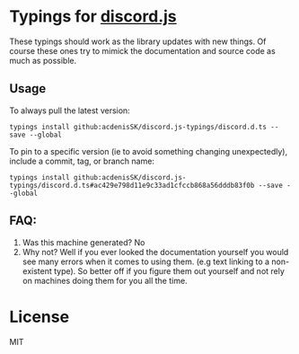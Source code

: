 # Typings for [discord.js](https://github.com/hydrabolt/discord.js)

These typings should work as the library updates with new things.
Of course these ones try to mimick the documentation and source code as much as possible.

## Usage

To always pull the latest version:
```
typings install github:acdenisSK/discord.js-typings/discord.d.ts --save --global
```

To pin to a specific version (ie to avoid something changing unexpectedly), include a commit, tag, or branch name:
```
typings install github:acdenisSK/discord.js-typings/discord.d.ts#ac429e798d11e9c33ad1cfccb868a56dddb83f0b --save --global
```

## FAQ:

1. Was this machine generated? No
2. Why not? Well if you ever looked the documentation yourself you would see many errors when it comes to using them. (e.g text linking to a non-existent type). So better off if you figure them out yourself and not rely on machines doing them for you all the time.


# License

MIT
